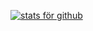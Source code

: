 [![stats för github](https://github-readme-stats.vercel.app/api?username=lukasm03)](https://github.com/anuraghazra/github-readme-stats)
